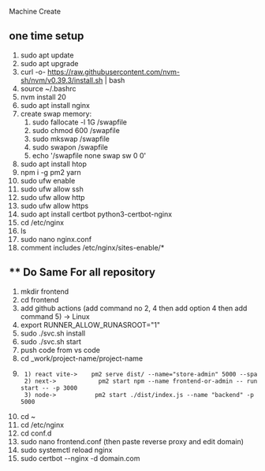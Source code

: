 Machine Create

one time setup
-----------------------
1) sudo apt update
2) sudo apt upgrade
3) curl -o- https://raw.githubusercontent.com/nvm-sh/nvm/v0.39.3/install.sh | bash
4) source ~/.bashrc
5) nvm install 20
6) sudo apt install nginx
7) create swap memory:   
     1) sudo fallocate -l 1G /swapfile
     2) sudo chmod 600 /swapfile
     3) sudo mkswap /swapfile
     4) sudo swapon /swapfile
     5) echo '/swapfile none swap sw 0 0'
8) sudo apt install htop
9) npm i -g pm2 yarn
10) sudo ufw enable
11) sudo ufw allow ssh
12) sudo ufw allow http
13) sudo ufw allow https
14) sudo apt install certbot python3-certbot-nginx
15) cd /etc/nginx
16) ls
17) sudo nano nginx.conf
18) comment  includes /etc/nginx/sites-enable/*

** Do Same For all repository
--------------------------------------
1) mkdir frontend
2) cd frontend
3) add github actions  (add command no 2, 4 then add option 4 then add command 5) -> Linux
4) export RUNNER_ALLOW_RUNASROOT="1"
5) sudo ./svc.sh install
6) sudo ./svc.sh start
7) push code from vs code
8) cd _work/project-name/project-name
9) 
        1) react vite->    pm2 serve dist/ --name="store-admin" 5000 --spa 
        2) next->            pm2 start npm --name frontend-or-admin -- run start -- -p 3000
        3) node->           pm2 start ./dist/index.js --name "backend" -p 5000

10) cd ~
11) cd /etc/nginx
12) cd conf.d
13) sudo nano frontend.conf   (then paste reverse proxy and edit domain)
14) sudo systemctl reload nginx
15) sudo certbot --nginx -d domain.com
